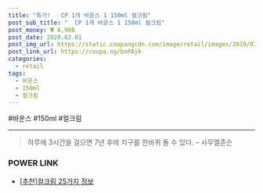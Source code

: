 ```yaml
--- 
title: "특가!   CP 1개 바운스 1 150ml 컬크림" 
post_sub_title: "  CP 1개 바운스 1 150ml 컬크림" 
post_money: ₩ 6,900 
post_date: 2020.02.01 
post_img_url: https://static.coupangcdn.com/image/retail/images/2019/07/25/10/1/959907bb-58fe-4622-935b-fd0d0c2c1e40.jpg 
post_link_url: https://coupa.ng/bnPAjk 
categories: 
  - retail 
tags: 
  - 바운스 
  - 150ml 
  - 컬크림 
--- 
```

  #바운스 #150ml #컬크림 
<hr> 

> 하루에 3시간을 걸으면 7년 후에 지구를 한바퀴 돌 수 있다. – 사무엘존슨 


### POWER LINK

* <a href="https://blog.naver.com/fasyy4321/221791940517" target="_blank">[추천]컬크림 25가지 정보</a>
